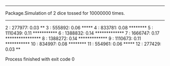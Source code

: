 ***
Package.Simulation of 2 dice tossed for 10000000 times.
***

 2 :    277977:   0.03 **
 3 :    555892:   0.06 *****
 4 :    833781:   0.08 ********
 5 :   1110439:   0.11 ***********
 6 :   1388832:   0.14 *************
 7 :   1666747:   0.17 ****************
 8 :   1388272:   0.14 *************
 9 :   1110673:   0.11 ***********
10 :    834997:   0.08 ********
11 :    554961:   0.06 *****
12 :    277429:   0.03 **

Process finished with exit code 0
